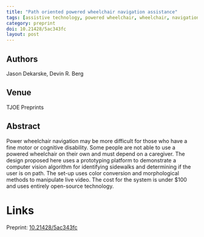 ```yaml
---
title: "Path oriented powered wheelchair navigation assistance"
tags: [assistive technology, powered wheelchair, wheelchair, navigation, Raspberry Pi, computer vision]
category: preprint
doi: 10.21428/5ac343fc
layout: post
---
```


## Authors
Jason Dekarske, Devin R. Berg

## Venue
TJOE Preprints

## Abstract

Power wheelchair navigation may be more difficult for those who have a fine motor or cognitive disability. Some people are not able to use a powered wheelchair on their own and must depend on a caregiver. The design proposed here uses a prototyping platform to demonstrate a computer vision algorithm for identifying sidewalks and determining if the user is on path. The set-up uses color conversion and morphological methods to manipulate live video. The cost for the system is under $100 and uses entirely open-source technology.

# Links
Preprint: [10.21428/5ac343fc](https://doi.org/10.21428/5ac343fc)  